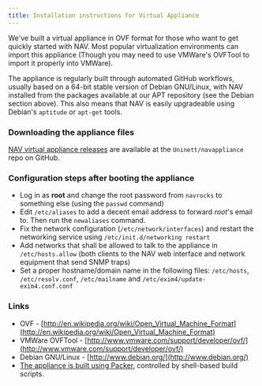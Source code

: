```yaml
---
title: Installation instructions for Virtual Appliance
---
```


We've built a virtual appliance in OVF format for those who want to get quickly started with NAV.
Most popular virtualization environments can import this appliance (Though you may need to use VMWare's OVFTool to import it properly into VMWare).

The appliance is regularly built through automated GitHub workflows, usually based on a 64-bit stable version of Debian GNU/Linux, with NAV installed from the packages available at our APT repository (see the Debian section above). This also means that NAV is easily upgradeable using Debian's `aptitude` or `apt-get` tools.

### Downloading the appliance files

[NAV virtual appliance releases](https://github.com/Uninett/navappliance/releases) are available at the `Uninett/navappliance` repo on GitHub.


### Configuration steps after booting the appliance

  * Log in as **root** and change the root password from ```navrocks``` to something else (using the `passwd` command)
  * Edit ```/etc/aliases``` to add a decent email address to forward *root*'s email to. Then run the `newaliases` command.
  * Fix the network configuration (```/etc/network/interfaces```) and restart the networking service using ```/etc/init.d/networking restart```
  * Add networks that shall be allowed to talk to the appliance in ```/etc/hosts.allow``` (both clients to the NAV web interface and network equipment that send SNMP traps)
  * Set a proper hostname/domain name in the following files: ```/etc/hosts```, ```/etc/resolv.conf```, ```/etc/mailname``` and ```/etc/exim4/update-exim4.conf.conf```

### Links

  * OVF - [http://en.wikipedia.org/wiki/Open_Virtual_Machine_Format](http://en.wikipedia.org/wiki/Open_Virtual_Machine_Format)
  * VMWare OVFTool - [http://www.vmware.com/support/developer/ovf/](http://www.vmware.com/support/developer/ovf/)
  * Debian GNU/Linux - [http://www.debian.org/](http://www.debian.org/)
  * [The appliance is built using Packer](https://github.com/Uninett/navappliance), controlled by shell-based build scripts.
